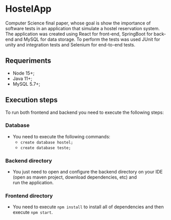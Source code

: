 # HostelApp

  Computer Science final paper, whose goal is show the importance of software tests in an application that simulate a hostel reservation system. 
  The application was created using React for front-end, SpringBoot for back-end and MySQL for data storage.
  To perform the tests was used JUnit for unity and integration tests and Selenium for end-to-end tests.
  
## Requeriments
  - Node 15+;
  - Java 11+;
  - MySQL 5.7+;

## Execution steps

  To run both frontend and backend you need to execute the following steps:
  
### Database
  - You need to execute the following commands:
    - `create database hostel;`
    - `create database teste;`
  
### Backend directory
  - You just need to open and configure the backend directory on your IDE (open as maven project, download dependencies, etc) and  
  run the application.
  
### Frontend directory
  - You need to execute `npm install` to install all of dependencies and then execute `npm start`.
 



